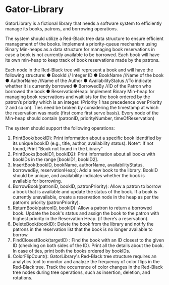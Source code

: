 # Gator-Library
GatorLibrary is a fictional library that needs a software system to efficiently manage its books, patrons, and borrowing operations.

The system should utilize a Red-Black tree data structure to ensure efficient management of the books. Implement a priority-queue mechanism using Binary Min-heaps as a data structure for managing book reservations in case a book is not currently available to be borrowed. Each book will have its own min-heap to keep track of book reservations made by the patrons.

Each node in the Red-Black tree will represent a book and will have the following structure:
● BookId // Integer ID
● BookName //Name of the book
● AuthorName //Name of the Author
● AvailabilityStatus //To indicate whether it is currently borrowed
● BorrowedBy //ID of the Patron who borrowed the book
● ReservationHeap: Implement Binary Min-heap for managing book reservations and waitlists for the book ordered by the patron’s priority which is an integer. (Priority 1 has precedence over Priority 2 and so on). Ties need be broken by considering the timestamp at which the reservation was made (first come first serve basis). Every node of the Min-heap should contain (patronID, priorityNumber, timeOfReservation)

The system should support the following operations:
1. PrintBook(bookID): Print information about a specific book identified by its unique bookID (e.g., title, author, availability status).
Note*: If not found, Print “Book <BookID> not found in the Library”
2. PrintBooks(bookID1, bookID2): Print information about all books with bookIDs in the range [bookID1, bookID2].
3. InsertBook(bookID, bookName, authorName, availabilityStatus, borrowedBy, reservationHeap): Add a new book to the library. BookID should be unique, and availability indicates whether the book is available for borrowing.
4. BorrowBook(patronID, bookID, patronPriority): Allow a patron to borrow a book that is available and update the status of the book. If a book is currently unavailable, create a reservation node in the heap as per the patron’s priority (patronPriority).
5. ReturnBook(patronID, bookID): Allow a patron to return a borrowed book. Update the book's status and assign the book to the patron with highest priority in the Reservation Heap. (if there’s a reservation).
6. DeleteBook(bookID): Delete the book from the library and notify the patrons in the reservation list that the book is no longer available to borrow.
7. FindClosestBook(targetID) : Find the book with an ID closest to the given ID (checking on both sides of the ID). Print all the details about the book. In case of ties, print both the books ordered by bookIDs.
8. ColorFlipCount(): GatorLibrary's Red-Black tree structure requires an analytics tool to monitor and analyze the frequency of color flips in the Red-Black tree. Track the occurrence of color changes in the Red-Black tree nodes during tree operations, such as insertion, deletion, and rotations.
